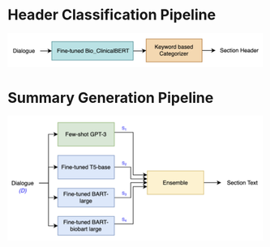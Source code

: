<h1>Header Classification Pipeline</h1>
<p align="center">
  <img src="https://github.com/prakhar21/MEDIQA-CHAT-2023-NewAgeHealthWarriors/blob/main/img/TaskA-HeaderClassification%20Flow.png" width="650" title="Header Classification Flow">
</p>

<h1>Summary Generation Pipeline</h1>
<p align="center">
  <img src="https://github.com/prakhar21/MEDIQA-CHAT-2023-NewAgeHealthWarriors/blob/main/img/TaskA-Summarization%20Flow.png" width="650" alt="Summarizer Flow">
</p>

